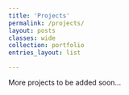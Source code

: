 ```yaml
---
title: 'Projects'
permalink: /projects/
layout: posts
classes: wide
collection: portfolio
entries_layout: list

---
```


More projects to be added soon...



<!-- {% include figure image_path="/assets/images/project.jpg" alt="this is a placeholder image" caption="This is a figure caption." %} -->
